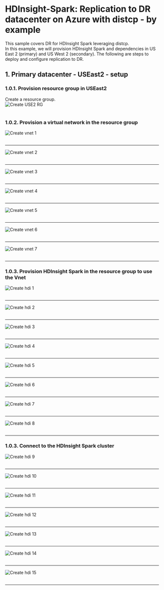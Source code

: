 # HDInsight-Spark: Replication to DR datacenter on Azure with distcp - by example

This sample covers DR for HDInsight Spark leveraging distcp.<br>
In this example, we will provision HDInsight Spark and dependencies in US East 2 (primary) and US West 2 (secondary).  The following are steps to deploy and configure replication to DR.<br>

## 1.  Primary datacenter - USEast2 - setup

### 1.0.1. Provision resource group in USEast2
Create a resource group.<br>
![Create USE2 RG](images/1-create-rg.png)
<br><br>

### 1.0.2. Provision a virtual network in the resource group
![Create vnet 1](images/2-provision-vnet-1.png)
<br><br>
<hr>

![Create vnet 2](images/2-provision-vnet-2.png)
<br><br>
<hr>

![Create vnet 3](images/2-provision-vnet-3.png)
<br><br>
<hr>

![Create vnet 4](images/2-provision-vnet-4.png)
<br><br>
<hr>

![Create vnet 5](images/2-provision-vnet-5.png)
<br><br>
<hr>

![Create vnet 6](images/2-provision-vnet-6.png)
<br><br>
<hr>

![Create vnet 7](images/2-provision-vnet-7.png)
<br><br>
<hr>


### 1.0.3. Provision HDInsight Spark in the resource group to use the Vnet
![Create hdi 1](images/3-provision-hdi-1.png)
<br><br>
<hr>

![Create hdi 2](images/3-provision-hdi-2.png)
<br><br>
<hr>

![Create hdi 3](images/3-provision-hdi-3.png)
<br><br>
<hr>

![Create hdi 4](images/3-provision-hdi-4.png)
<br><br>
<hr>

![Create hdi 5](images/3-provision-hdi-5.png)
<br><br>
<hr>

![Create hdi 6](images/3-provision-hdi-6.png)
<br><br>
<hr>

![Create hdi 7](images/3-provision-hdi-7.png)
<br><br>
<hr>

![Create hdi 8](images/3-provision-hdi-8.png)
<br><br>
<hr>

### 1.0.3. Connect to the HDInsight Spark cluster
![Create hdi 9](images/3-provision-hdi-9.png)
<br><br>
<hr>

![Create hdi 10](images/3-provision-hdi-10.png)
<br><br>
<hr>

![Create hdi 11](images/3-provision-hdi-11.png)
<br><br>
<hr>

![Create hdi 12](images/3-provision-hdi-12.png)
<br><br>
<hr>

![Create hdi 13](images/3-provision-hdi-13.png)
<br><br>
<hr>

![Create hdi 14](images/3-provision-hdi-14.png)
<br><br>
<hr>

![Create hdi 15](images/3-provision-hdi-15.png)
<br><br>
<hr>

